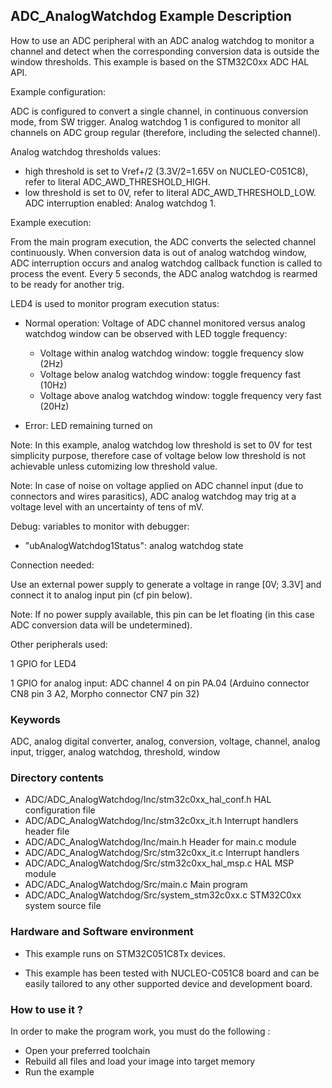 ## <b>ADC_AnalogWatchdog Example Description</b>

How to use an ADC peripheral with an ADC analog watchdog to monitor a channel
and detect when the corresponding conversion data is outside the window
thresholds.
This example is based on the STM32C0xx ADC HAL API.

Example configuration:

ADC is configured to convert a single channel, in continuous conversion mode,
from SW trigger.
Analog watchdog 1 is configured to monitor all channels on ADC group regular
(therefore, including the selected channel).

Analog watchdog thresholds values:

- high threshold is set to Vref+/2 (3.3V/2=1.65V on NUCLEO-C051C8), refer to literal ADC_AWD_THRESHOLD_HIGH.
- low threshold is set to 0V, refer to literal ADC_AWD_THRESHOLD_LOW.
ADC interruption enabled: Analog watchdog 1.

Example execution:

From the main program execution, the ADC converts the selected channel continuously.
When conversion data is out of analog watchdog window, ADC interruption occurs
and analog watchdog callback function is called to process the event.
Every 5 seconds, the ADC analog watchdog is rearmed to be ready for another trig.

LED4 is used to monitor program execution status:

- Normal operation: Voltage of ADC channel monitored versus analog watchdog window
  can be observed with LED toggle frequency:
  
  - Voltage within analog watchdog window: toggle frequency slow (2Hz)
  - Voltage below analog watchdog window: toggle frequency fast (10Hz)
  - Voltage above analog watchdog window: toggle frequency very fast (20Hz)
- Error: LED remaining turned on

Note: In this example, analog watchdog low threshold is set to 0V
      for test simplicity purpose, therefore case of voltage below low threshold
      is not achievable unless cutomizing low threshold value.

Note: In case of noise on voltage applied on ADC channel input (due to connectors and wires parasitics),
      ADC analog watchdog may trig at a voltage level with an uncertainty of tens of mV.

Debug: variables to monitor with debugger:

- "ubAnalogWatchdog1Status": analog watchdog state

Connection needed:

Use an external power supply to generate a voltage in range [0V; 3.3V]
and connect it to analog input pin (cf pin below).

Note: If no power supply available, this pin can be let floating (in this case
      ADC conversion data will be undetermined).

Other peripherals used:

  1 GPIO for LED4

  1 GPIO for analog input: ADC channel 4 on pin PA.04 (Arduino connector CN8 pin 3 A2, Morpho connector CN7 pin 32)

### <b>Keywords</b>

ADC, analog digital converter, analog, conversion, voltage, channel, analog input, trigger, analog watchdog, threshold, window

### <b>Directory contents</b>

  - ADC/ADC_AnalogWatchdog/Inc/stm32c0xx_hal_conf.h    HAL configuration file
  - ADC/ADC_AnalogWatchdog/Inc/stm32c0xx_it.h          Interrupt handlers header file
  - ADC/ADC_AnalogWatchdog/Inc/main.h                  Header for main.c module
  - ADC/ADC_AnalogWatchdog/Src/stm32c0xx_it.c          Interrupt handlers
  - ADC/ADC_AnalogWatchdog/Src/stm32c0xx_hal_msp.c     HAL MSP module
  - ADC/ADC_AnalogWatchdog/Src/main.c                  Main program
  - ADC/ADC_AnalogWatchdog/Src/system_stm32c0xx.c      STM32C0xx system source file


### <b>Hardware and Software environment</b>

  - This example runs on STM32C051C8Tx devices.

  - This example has been tested with NUCLEO-C051C8 board and can be
    easily tailored to any other supported device and development board.

### <b>How to use it ?</b>

In order to make the program work, you must do the following :

 - Open your preferred toolchain
 - Rebuild all files and load your image into target memory
 - Run the example

